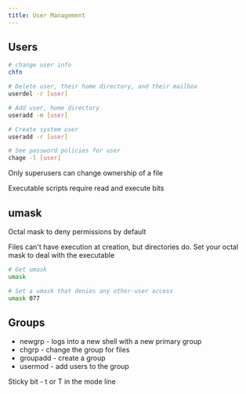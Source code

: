 ```yaml
---
title: User Management
---
```


## Users

```bash
# change user info
chfn

# Delete user, their home directory, and their mailbox
userdel -r [user]

# Add user, home directory
useradd -m [user]

# Create system user
useradd -r [user]

# See password policies for user
chage -l [user]
```

Only superusers can change ownership of a file

Executable scripts require read and execute bits

## umask

Octal mask to deny permissions by default

Files can't have execution at creation, but directories do. Set your octal mask to deal with the executable

```bash
# Get umask
umask

# Set a umask that denies any other-user access
umask 077
```

## Groups

* newgrp - logs into a new shell with a new primary group
* chgrp - change the group for files
* groupadd - create a group
* usermod - add users to the group

Sticky bit - t or T in the mode line
